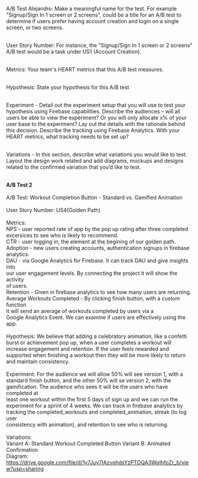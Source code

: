 A/B Test Alejandro:  Make a meaningful name for the test. For example  "Signup/Sign In 1 screen or 2 screens", could be a title for an A/B test to determine if users prefer having account creation and login on a single screen, or two screens.

<br>User Story Number: For instance, the "Signup/Sign In 1 screen or 2 screens" A/B test would be a task under US1 (Account Creation). 

<br>Metrics:  Your team's HEART metrics that this A/B test measures.

<br>Hypothesis: State your hypothesis for this A/B test


<br>Experiment - Detail out the experiment setup that you will use to test your hypothesis using Firebase capabilities. Describe the audiences – will all users be able to view the experiment? Or you will only allocate x% of your user base to the experiment? Lay out the details with the rationale behind this decision. Describe the tracking using Firebase Analytics. With your HEART metrics, what tracking needs to be set up? 

<br>Variations - In this section, describe what variations you would like to test. Layout the design work related and add diagrams, mockups and designs related to the confirmed variation that you’d like to test.

<br> **A/B Test 2**
<br> 
<br> A/B Test: Workout Completion Button - Standard vs. Gamified Animation 
<br>
<br> User Story Number: US4(Golden Path)
<br>
<br> Metrics: 
<br> NPS - user reported rate of app by the pop up rating after three completed
<br> excersices to see who is likely to recommend. 
<br> CTR - user logging in, the element at the begining of our golden path. 
<br> Adoption - new users creating accounts, authentication signups in firebase 
<br> analytics.
<br> DAU - via Google Analytics for Firebase. It can track DAU and give insights into <br> our user engagement levels. By connecting the project it  will show the activity <br> of users.
<br> Retention - Given in firebase analytics to see how many users are returning. 
<br> Average Workouts Completed - By clicking finish button, with a custom function <br> it will send an average of workouts completed by users via a 
<br> Google Analytics Event. We can examine if users are effectively using the app. 
<br> 
<br>Hypothesis: We believe that adding a celebratory animation, like a confetti burst or achievement pop up, when a user completes a workout will increase engagement and retention. If the user feels rewarded and supported when finishing a workout then they will be more likely to return and maintain consistency. 
<br>
<br> Experiment: For the audience we will allow 50% will see version 1, with a 
<br> standard finish button, and the other 50% will se version 2, with the 
<br> gamification. The audience who sees it will be the users who have completed at <br> least one workout within the first 5 days of sign up and we can run the 
<br> experiment for a sprint of 4 weeks. We can track in firebase analytics by 
<br> tracking the completed_workouts and completed_animation, streak (to log user <br> consistency with animation), and retention to see who is returning. 
<br>
<br> Variations:  
Variant A: Standard Workout Completed Button
Variant B: Animated Confirmation 
<br> Diagram: https://drive.google.com/file/d/1y7Juy7lAzvqhdsYzPTDQA3WqIhfoZr_b/view?usp=sharing
